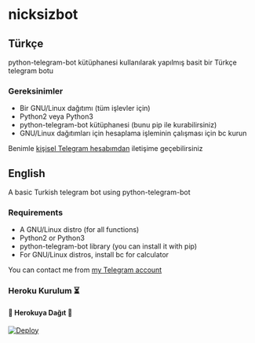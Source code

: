 # nicksizbot

## Türkçe
python-telegram-bot kütüphanesi kullanılarak yapılmış basit bir Türkçe telegram botu

### Gereksinimler
* Bir GNU/Linux dağıtımı (tüm işlevler için)
* Python2 veya Python3
* python-telegram-bot kütüphanesi (bunu pip ile kurabilirsiniz)
* GNU/Linux dağıtımları için hesaplama işleminin çalışması için bc kurun

Benimle [kişisel Telegram hesabımdan](https://t.me/unigorn) iletişime geçebilirsiniz

## English
A basic Turkish telegram bot using python-telegram-bot

### Requirements
* A GNU/Linux distro (for all functions)
* Python2 or Python3
* python-telegram-bot library (you can install it with pip)
* For GNU/Linux distros, install bc for calculator

You can contact me from [my Telegram account](https://t.me/unigorn)

### Heroku Kurulum ⏳
<h4>🔺 Herokuya Dağıt 🔻</h4>

[![Deploy](https://www.herokucdn.com/deploy/button.svg)](https://heroku.com/deploy?template=https://github.com/Tuncay456/Musicall)
